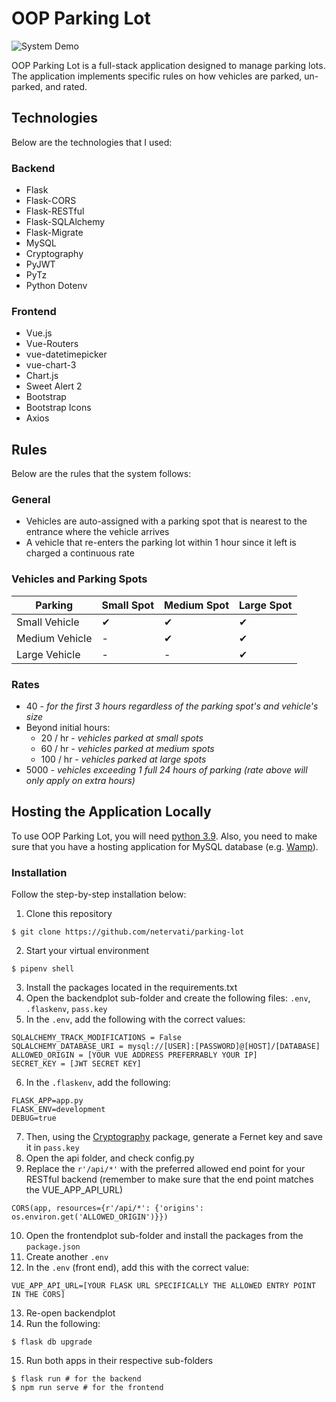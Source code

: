 # OOP Parking Lot
![System Demo](https://raw.githubusercontent.com/netervati/parking-lot/main/demo/demo.gif)

OOP Parking Lot is a full-stack application designed to manage parking lots. The application implements specific rules on how vehicles are parked, un-parked, and rated. 

## Technologies
Below are the technologies that I used:

### Backend
- Flask
- Flask-CORS
- Flask-RESTful
- Flask-SQLAlchemy
- Flask-Migrate
- MySQL
- Cryptography
- PyJWT
- PyTz
- Python Dotenv

### Frontend
- Vue.js
- Vue-Routers
- vue-datetimepicker
- vue-chart-3
- Chart.js
- Sweet Alert 2
- Bootstrap
- Bootstrap Icons
- Axios

## Rules
Below are the rules that the system follows:

### General
- Vehicles are auto-assigned with a parking spot that is nearest to the entrance where the vehicle arrives
- A vehicle that re-enters the parking lot within 1 hour since it left is charged a continuous rate

### Vehicles and Parking Spots
Parking | Small Spot | Medium Spot | Large Spot |
--- | --- | --- | --- |
Small Vehicle | ✔ | ✔ | ✔ |
Medium Vehicle | - | ✔ | ✔ |
Large Vehicle | - | - | ✔ |

### Rates
- 40 - *for the first 3 hours regardless of the parking spot's and vehicle's size*
- Beyond initial hours:
	- 20 / hr - *vehicles parked at small spots*
	- 60 / hr - *vehicles parked at medium spots*
	- 100 / hr - *vehicles parked at large spots*
- 5000 - *vehicles exceeding 1 full 24 hours of parking (rate above will only apply on extra hours)*

## Hosting the Application Locally
To use OOP Parking Lot, you will need [python 3.9](https://www.python.org/downloads/release/python-390/). Also, you need to make sure that you have a hosting application for MySQL database (e.g. [Wamp](https://www.wampserver.com/en/)).
### Installation
Follow the step-by-step installation below:
1. Clone this repository
```
$ git clone https://github.com/netervati/parking-lot
```
2. Start your virtual environment
```
$ pipenv shell
```
3. Install the packages located in the requirements.txt
4. Open the backendplot sub-folder and create the following files: ```.env```, ```.flaskenv```, ```pass.key```
5. In the ```.env```, add the following with the correct values:
```
SQLALCHEMY_TRACK_MODIFICATIONS = False
SQLALCHEMY_DATABASE_URI = mysql://[USER]:[PASSWORD]@[HOST]/[DATABASE]
ALLOWED_ORIGIN = [YOUR VUE ADDRESS PREFERRABLY YOUR IP]
SECRET_KEY = [JWT SECRET KEY]
```
6. In the ```.flaskenv```, add the following:
```
FLASK_APP=app.py
FLASK_ENV=development
DEBUG=true
```
7. Then, using the  [Cryptography](https://www.geeksforgeeks.org/fernet-symmetric-encryption-using-cryptography-module-in-python/#:~:text=Python%20supports%20a%20cryptography%20package,encrypt%20and%20decrypt%20methods%20respectively.) package, generate a Fernet key and save it in ```pass.key```
8. Open the api folder, and check config.py
9. Replace the ```r'/api/*'``` with the preferred allowed end point for your RESTful backend (remember to make sure that the end point matches the VUE_APP_API_URL)
```
CORS(app, resources={r'/api/*': {'origins': os.environ.get('ALLOWED_ORIGIN')}})
```
10. Open the frontendplot sub-folder and install the packages from the ```package.json```
11. Create another ```.env```
12. In the ```.env``` (front end),  add this with the correct value:
```
VUE_APP_API_URL=[YOUR FLASK URL SPECIFICALLY THE ALLOWED ENTRY POINT IN THE CORS]
```
13. Re-open backendplot
14. Run the following:
```
$ flask db upgrade
```
15. Run both apps in their respective sub-folders
```
$ flask run # for the backend
$ npm run serve # for the frontend
```